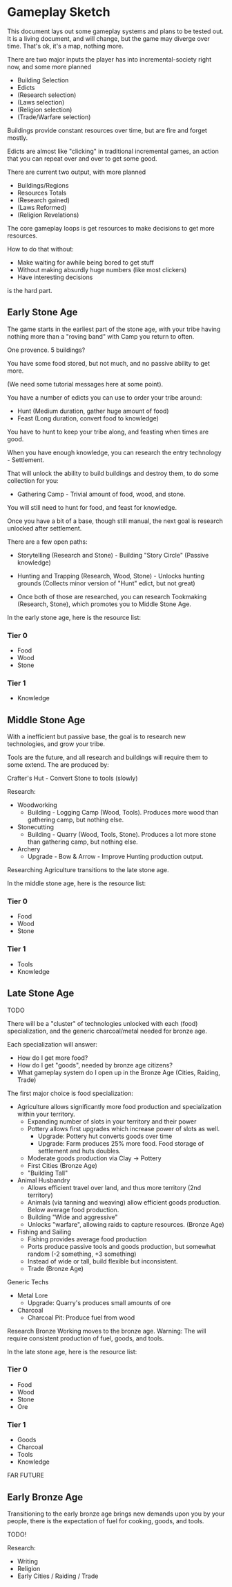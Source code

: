# Gameplay Sketch

This document lays out some gameplay systems and plans to be tested out. It is a living document, and will change, but the game may diverge over time. That's ok, it's a map, nothing more.

There are two major inputs the player has into incremental-society right now, and some more planned

- Building Selection
- Edicts
- (Research selection)
- (Laws selection)
- (Religion selection)
- (Trade/Warfare selection)

Buildings provide constant resources over time, but are fire and forget mostly.

 Edicts are almost like "clicking" in traditional incremental games, an action that you can repeat over and over to get some good.

There are current two output, with more planned

- Buildings/Regions
- Resources Totals
- (Research gained)
- (Laws Reformed)
- (Religion Revelations)

The core gameplay loops is get resources to make decisions to get more resources. 

How to do that without:

- Make waiting for awhile being bored to get stuff
- Without making absurdly huge numbers (like most clickers)
- Have interesting decisions

is the hard part.

## Early Stone Age

The game starts in the earliest part of the stone age, with your tribe having nothing more than a "roving band" with Camp you return to often.

One provence. 5 buildings?

You have some food stored, but not much, and no passive ability to get more.

(We need some tutorial messages here at some point).

You have a number of edicts you can use to order your tribe around:

- Hunt (Medium duration, gather huge amount of food)
- Feast (Long duration, convert food to knowledge)

You have to hunt to keep your tribe along, and feasting when times are good.

When you have enough knowledge, you can research the entry technology - Settlement. 

That will unlock the ability to build buildings and destroy them, to do some collection for you:

- Gathering Camp - Trivial amount of food, wood, and stone.

You will still need to hunt for food, and feast for knowledge. 

Once you have a bit of a base, though still manual, the next goal is research unlocked after settlement.

There are a few open paths:

- Storytelling (Research and Stone) - Building "Story Circle" (Passive knowledge)
- Hunting and Trapping (Research, Wood, Stone) - Unlocks hunting grounds (Collects minor version of "Hunt" edict, but not great)

- Once both of those are researched, you can research Tookmaking (Research, Stone), which promotes you to Middle Stone Age.

In the early stone age, here is the resource list:

### Tier 0

- Food
- Wood
- Stone

### Tier 1

- Knowledge

## Middle Stone Age

With a inefficient but passive base, the goal is to research new technologies, and grow your tribe.

Tools are the future, and all research and buildings will require them to some extend. The are produced by:

Crafter's Hut - Convert Stone to tools (slowly)

Research:

- Woodworking
    - Building - Logging Camp (Wood, Tools). Produces more wood than gathering camp, but nothing else.
- Stonecutting
    - Building - Quarry (Wood, Tools, Stone). Produces a lot more stone than gathering camp, but nothing else.
- Archery
    - Upgrade - Bow & Arrow - Improve Hunting production output.

Researching Agriculture transitions to the late stone age.

In the middle stone age, here is the resource list:

### Tier 0
- Food
- Wood
- Stone

### Tier 1

- Tools
- Knowledge

## Late Stone Age

TODO

There will be a "cluster" of technologies unlocked with each (food) specialization, and the generic charcoal/metal needed for bronze age.

Each specialization will answer:

- How do I get more food?
- How do I get "goods", needed by bronze age citizens?
- What gameplay system do I open up in the Bronze Age (Cities, Raiding, Trade)

The first major choice is food specialization:

- Agriculture allows significantly more food production and specialization within your territory.
    - Expanding number of slots in your territory and their power
    - Pottery allows first upgrades which increase power of slots as well.
        - Upgrade: Pottery hut converts goods over time
        - Upgrade: Farm produces 25% more food. Food storage of settlement and huts doubles.
    - Moderate goods production via Clay -> Pottery
    - First Cities (Bronze Age)
    - "Building Tall"
- Animal Husbandry
    - Allows efficient travel over land, and thus more territory (2nd territory)
    - Animals (via tanning and weaving) allow efficient goods production. Below average food production.
    - Building "Wide and aggressive"
    - Unlocks "warfare", allowing raids to capture resources. (Bronze Age)
- Fishing and Sailing
    - Fishing provides average food production
    - Ports produce passive tools and goods production, but somewhat random (-2 something, +3 something)
    - Instead of wide or tall, build flexible but inconsistent.
    - Trade (Bronze Age)


Generic Techs

- Metal Lore
    - Upgrade: Quarry's produces small amounts of ore
- Charcoal
    - Charcoal Pit: Produce fuel from wood

Research Bronze Working moves to the bronze age. Warning: The will require consistent production of fuel, goods, and tools.

In the late stone age, here is the resource list:

### Tier 0

- Food
- Wood
- Stone
- Ore

### Tier 1

- Goods
- Charcoal
- Tools
- Knowledge


FAR FUTURE

## Early Bronze Age

Transitioning to the early bronze age brings new demands upon you by your people, there is the expectation of fuel for cooking, goods, and tools.

TODO!

Research:

- Writing
- Religion
- Early Cities / Raiding / Trade
